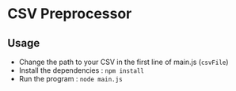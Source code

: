 # CSV Preprocessor

## Usage

* Change the path to your CSV in the first line of main.js (`csvFile`)
* Install the dependencies : `npm install`
* Run the program : `node main.js`